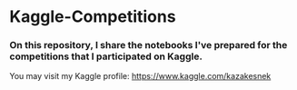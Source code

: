 # Kaggle-Competitions


### On this repository, I share the notebooks I've prepared for the competitions that I participated on Kaggle. 

You may visit my Kaggle profile: https://www.kaggle.com/kazakesnek
